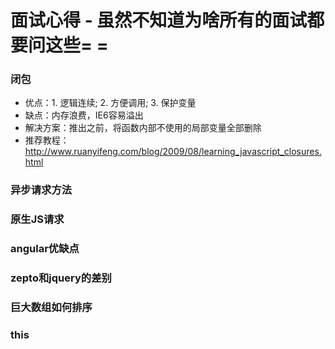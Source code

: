 # 面试心得 - 虽然不知道为啥所有的面试都要问这些= =

### 闭包
- 优点：1. 逻辑连续; 2. 方便调用; 3. 保护变量
- 缺点：内存浪费，IE6容易溢出
- 解决方案：推出之前，将函数内部不使用的局部变量全部删除
- 推荐教程：<http://www.ruanyifeng.com/blog/2009/08/learning_javascript_closures.html>


### 异步请求方法

### 原生JS请求

### angular优缺点

### zepto和jquery的差别

### 巨大数组如何排序

### this
